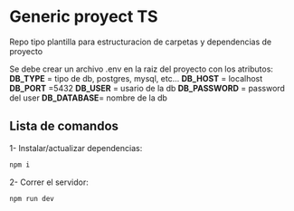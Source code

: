# Generic proyect TS
Repo tipo plantilla para estructuracion de carpetas y dependencias de proyecto 

Se debe crear un archivo .env en la raiz del proyecto con los atributos: 
**DB_TYPE** = tipo de db, postgres, mysql, etc...
**DB_HOST** = localhost 
**DB_PORT** =5432
**DB_USER** = usario de la db
**DB_PASSWORD** = password del user
**DB_DATABASE**= nombre de la db



## Lista de comandos 
1- Instalar/actualizar dependencias: 
```bash
npm i
```
2- Correr el servidor: 
```bash
npm run dev
```

